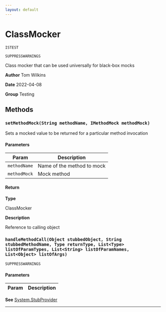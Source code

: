 ```yaml
---
layout: default
---
```

# ClassMocker

`ISTEST`

`SUPPRESSWARNINGS`

Class mocker that can be used universally for black-box mocks


**Author** Tom Wilkins


**Date** 2022-04-08


**Group** Testing

## Methods
### `setMethodMock(String methodName, IMethodMock methodMock)`

Sets a mocked value to be returned for a particular method invocation

#### Parameters
|Param|Description|
|---|---|
|`methodName`|Name of the method to mock|
|`methodMock`|Mock method|

#### Return

**Type**

ClassMocker

**Description**

Reference to calling object

### `handleMethodCall(Object stubbedObject, String stubbedMethodName, Type returnType, List<Type> listOfParamTypes, List<String> listOfParamNames, List<Object> listOfArgs)`

`SUPPRESSWARNINGS`
#### Parameters
|Param|Description|
|---|---|


**See** [System.StubProvider](https://developer.salesforce.com/docs/atlas.en-us.apexref.meta/apexref/apex_interface_System_StubProvider.htm)

---

